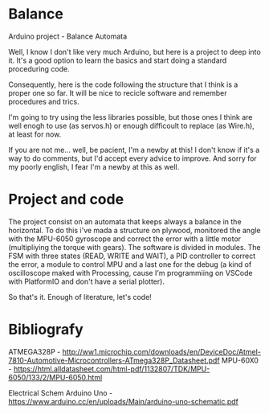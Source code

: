 # Balance
Arduino project - Balance Automata

Well, I know I don't like very much Arduino, but here is a project to deep into it. It's a good option to learn the basics and start doing a standard proceduring code.

Consequently, here is the code following the structure that I think is a proper one so far. It will be nice to recicle software and remember procedures and trics.

I'm going to try using the less libraries possible, but those ones I think are well enogh to use (as servos.h) or enough difficoult to replace (as Wire.h), at least for now.

If you are not me... well, be pacient, I'm a newby at this! I don't know if it's a way to do comments, but I'd accept every advice to improve. And sorry for my poorly english, I fear I'm a newby at this as well.

# Project and code
The project consist on an automata that keeps always a balance in the horizontal. To do this i've mada a structure on plywood, monitored the angle with the MPU-6050 gyroscope and correct the error with a little motor (multipliying the torque with gears).
The software is divided in modules. The FSM with three states (READ, WRITE and WAIT), a PID controller to correct the error, a module to control MPU and a last one for the debug (a kind of oscilloscope maked with Processing, cause I'm programmiing on VSCode with PlatformIO and don't have a serial plotter).

So that's it. Enough of literature, let's code!

# Bibliografy 
ATMEGA328P  - http://ww1.microchip.com/downloads/en/DeviceDoc/Atmel-7810-Automotive-Microcontrollers-ATmega328P_Datasheet.pdf 
MPU-60X0    - https://html.alldatasheet.com/html-pdf/1132807/TDK/MPU-6050/133/2/MPU-6050.html

Electrical Schem Arduino Uno - https://www.arduino.cc/en/uploads/Main/arduino-uno-schematic.pdf
